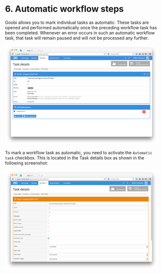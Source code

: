 # 6. Automatic workflow steps

Goobi allows you to mark individual tasks as automatic. These tasks are opened and performed automatically once the preceding workflow task has been completed. Whenever an error occurs in such an automatic workflow task, that task will remain paused and will not be processed any further.

![A configured automatic workflow step](../../.gitbook/assets/85e.png)

To mark a workflow task as automatic, you need to activate the `Automatic task` checkbox. This is located in the Task details box as shown in the following screenshot:

![Configuration for automatic workflow steps](../../.gitbook/assets/86e.png)

